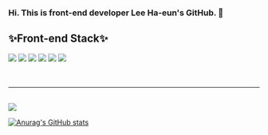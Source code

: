 ### Hi. This is front-end developer Lee Ha-eun's GitHub. 👋

<div>
    <h2>✨Front-end Stack✨</h2>
    <sapn><img src="https://img.shields.io/badge/HTML5-E34F26?style=for-the-badge&logo=HTML5&logoColor=white"></sapn>
    <sapn><img src="https://img.shields.io/badge/CSS3-1572B6?style=for-the-badge&logo=CSS3&logoColor=white"></sapn>
    <sapn><img src="https://img.shields.io/badge/JavaScript-F7DF1E?style=for-the-badge&logo=JavaScript&logoColor=white"></sapn>
    <sapn><img src="https://img.shields.io/badge/jQuery-0769AD?style=for-the-badge&logo=jQuery&logoColor=white"></sapn>
    <sapn><img src="https://img.shields.io/badge/React-61DAFB?style=for-the-badge&logo=React&logoColor=black"></sapn>
    <sapn><img src="https://img.shields.io/badge/Vue.js3-4FC08D?style=for-the-badge&logo=Vue.js&logoColor=white"></sapn>
  </div>
  <br/>
<div>
<br>
<hr>
<br>
<img src="https://github-readme-stats.vercel.app/api/top-langs/?username=haeunss&theme=dracula&exclude_repo=clone-web-scrapper,clone-zoom&hide=Procfile&layout=compact&langs_count=10"/>
<br>

[![Anurag's GitHub stats](https://github-readme-stats.vercel.app/api?username=haeunss)](https://github.com/haeunss/github-readme-stats)
